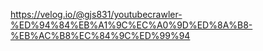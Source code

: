 https://velog.io/@gjs831/youtubecrawler-%ED%94%84%EB%A1%9C%EC%A0%9D%ED%8A%B8-%EB%AC%B8%EC%84%9C%ED%99%94

